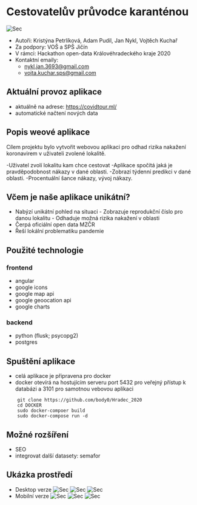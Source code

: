 # Cestovatelův průvodce karanténou
![Sec](https://github.com/body0/Hradec_2020/blob/master/prezentace/apple-touch-icon.png?raw=true)
- Autoři: Kristýna Petrlíková, Adam Pudil, Jan Nykl, Vojtěch Kuchař
- Za podpory: VOŠ a SPŠ Jičín
- V rámci: Hackathon open-data Královéhradeckého kraje 2020
- Kontaktní emaily:
    - nykl.jan.3693@gmail.com
    - vojta.kuchar.sps@gmail.com

## Aktuální provoz aplikace

- aktuálně na adrese: https://covidtour.ml/
- automatické načtení nových data

## Popis weové aplikace
Cílem projektu bylo vytvořit webovou aplikaci pro odhad rizika nakažení koronavirem v uživateli zvolené lokalitě.

-Uživatel zvolí lokalitu kam chce cestovat
-Aplikace spočítá jaká je pravděpodobnost nákazy v dané oblasti.
-Zobrazí týdenní predikci v dané oblasti.
-Procentuální šance nákazy, vývoj nákazy.
## Včem je naše aplikace unikátní?
  - Nabýzí unikátní pohled na situaci
        - Zobrazuje reprodukční číslo pro danou lokalitu
        - Odhaduje možná rizika nakažení v oblasti
  - Čerpá oficiální open data MZČR
  - Řeší lokální problematiku pandemie


## Použité technologie

### frontend

- angular
- google icons
- google map api
- google geoocation api
- google charts

### backend

- python (flusk; psycopg2)
- postgres

## Spuštění aplikace

- celá aplikace je připravena pro docker
- docker otevírá na hostujícím serveru port 5432 pro veřejný přístup k databázi a 3101 pro samotnou vebovou aplikaci

```
    git clone https://github.com/body0/Hradec_2020
    cd DOCKER
    sudo docker-compoer build
    sudo docker-compose run -d
```


## Možné rozšíření

- SEO
- integrovat další datasety: semafor

## Ukázka prostředí
- Desktop verze
    ![Sec](https://github.com/body0/Hradec_2020/blob/master/prezentace/1.png?raw=true)
    ![Sec](https://github.com/body0/Hradec_2020/blob/master/prezentace/2.png?raw=true)
    ![Sec](https://github.com/body0/Hradec_2020/blob/master/prezentace/3.png?raw=true)
- Mobilní verze
    ![Sec](https://github.com/body0/Hradec_2020/blob/master/prezentace/4.png?raw=true)
    ![Sec](https://github.com/body0/Hradec_2020/blob/master/prezentace/5.png?raw=true)
    ![Sec](https://github.com/body0/Hradec_2020/blob/master/prezentace/6.png?raw=true)
